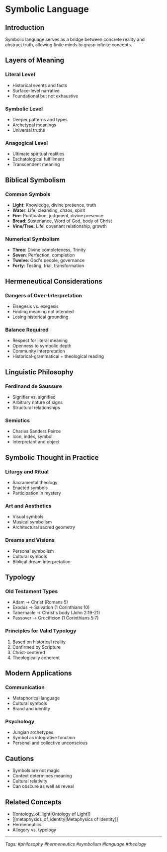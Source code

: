 # Symbolic Language

## Introduction
Symbolic language serves as a bridge between concrete reality and abstract truth, allowing finite minds to grasp infinite concepts.

## Layers of Meaning

### Literal Level
- Historical events and facts
- Surface-level narrative
- Foundational but not exhaustive

### Symbolic Level
- Deeper patterns and types
- Archetypal meanings
- Universal truths

### Anagogical Level
- Ultimate spiritual realities
- Eschatological fulfillment
- Transcendent meaning

## Biblical Symbolism

### Common Symbols
- **Light**: Knowledge, divine presence, truth
- **Water**: Life, cleansing, chaos, spirit
- **Fire**: Purification, judgment, divine presence
- **Bread**: Sustenance, Word of God, body of Christ
- **Vine/Tree**: Life, covenant relationship, growth

### Numerical Symbolism
- **Three**: Divine completeness, Trinity
- **Seven**: Perfection, completion
- **Twelve**: God's people, governance
- **Forty**: Testing, trial, transformation

## Hermeneutical Considerations

### Dangers of Over-Interpretation
- Eisegesis vs. exegesis
- Finding meaning not intended
- Losing historical grounding

### Balance Required
- Respect for literal meaning
- Openness to symbolic depth
- Community interpretation
- Historical-grammatical + theological reading

## Linguistic Philosophy

### Ferdinand de Saussure
- Signifier vs. signified
- Arbitrary nature of signs
- Structural relationships

### Semiotics
- Charles Sanders Peirce
- Icon, index, symbol
- Interpretant and object

## Symbolic Thought in Practice

### Liturgy and Ritual
- Sacramental theology
- Enacted symbols
- Participation in mystery

### Art and Aesthetics
- Visual symbols
- Musical symbolism
- Architectural sacred geometry

### Dreams and Visions
- Personal symbolism
- Cultural symbols
- Biblical dream interpretation

## Typology

### Old Testament Types
- Adam → Christ (Romans 5)
- Exodus → Salvation (1 Corinthians 10)
- Tabernacle → Christ's body (John 2:19-21)
- Passover → Crucifixion (1 Corinthians 5:7)

### Principles for Valid Typology
1. Based on historical reality
2. Confirmed by Scripture
3. Christ-centered
4. Theologically coherent

## Modern Applications

### Communication
- Metaphorical language
- Cultural symbols
- Brand and identity

### Psychology
- Jungian archetypes
- Symbol as integrative function
- Personal and collective unconscious

## Cautions
- Symbols are not magic
- Context determines meaning
- Cultural relativity
- Can obscure as well as reveal

## Related Concepts
- [[ontology_of_light|Ontology of Light]]
- [[metaphysics_of_identity|Metaphysics of Identity]]
- Hermeneutics
- Allegory vs. typology

---
*Tags: #philosophy #hermeneutics #symbolism #language #theology*
